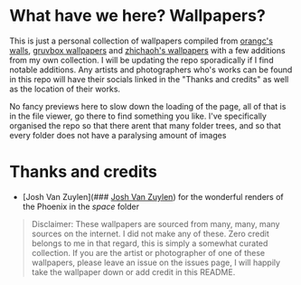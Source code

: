 # What have we here? Wallpapers?
This is just a personal collection of wallpapers compiled from [orangc's walls](https://github.com/orangci/walls), [gruvbox wallpapers](https://gruvbox-wallpapers.pages.dev/) and [zhichaoh's wallpapers](https://github.com/zhichaoh/catppuccin-wallpapers) with a few additions from my own collection. I will be updating the repo sporadically if I find notable additions.
Any artists and photographers who's works can be found in this repo will have their socials linked in the "Thanks and credits" as well as the location of their works.

No fancy previews here to slow down the loading of the page, all of that is in the file viewer, go there to find something you like. I've specifically organised the repo so that there arent that many folder trees, and so that every folder does not have a paralysing amount of images
# Thanks and credits
- [Josh Van Zuylen](### [Josh Van Zuylen](https://www.artstation.com/joshvanzuylen)) for the wonderful renders of the Phoenix in the *space* folder




> Disclaimer: These wallpapers are sourced from many, many, many sources on the internet. I did not make any of these. Zero credit belongs to me in that regard, this is simply a somewhat curated collection. If you are the artist or photographer of one of these wallpapers, please leave an issue on the issues page, I will happily take the wallpaper down or add credit in this README.
